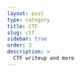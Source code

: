 ```yaml
---
layout: post
type: category
title: CTF
slug: ctf
sidebar: true
order: 3
description: >
  CTF writeup and more
---
```

